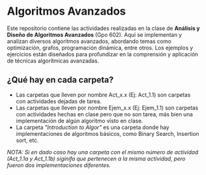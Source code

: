 # Algoritmos Avanzados

Este repositorio contiene las actividades realizadas en la clase de **Análisis y Diseño de Algoritmos Avanzados** (Gpo 602). Aquí se implementan y analizan diversos algoritmos avanzados, abordando temas como optimización, grafos, programación dinámica, entre otros. Los ejemplos y ejercicios están diseñados para profundizar en la comprensión y aplicación de técnicas algorítmicas avanzadas.
## ¿Qué hay en cada carpeta?
- Las carpetas que lleven por nombre Act_x.x (Ej: Act_1.1) son carpetas con actividades dejadas de tarea.
- Las carpetas que lleven por nombre Ejem_x.x (Ej: Ejem_1.1) son carpetas con actividades hechas en clase pero que no son tarea, más bien una implementación de algún algoritmo visto en clase.
- La carpeta _"Introduction to Algor"_ es una carpeta donde hay implementaciones de algoritmos básicos, como Binary Search, Insertion sort, etc.

_NOTA: Si en dado caso hay una carpeta con el mismo número de actividad (Act_1.1a y Act_1.1b) siginifa que pertenecen a la misma actividad, pero fueron dos implementaciones diferentes._
